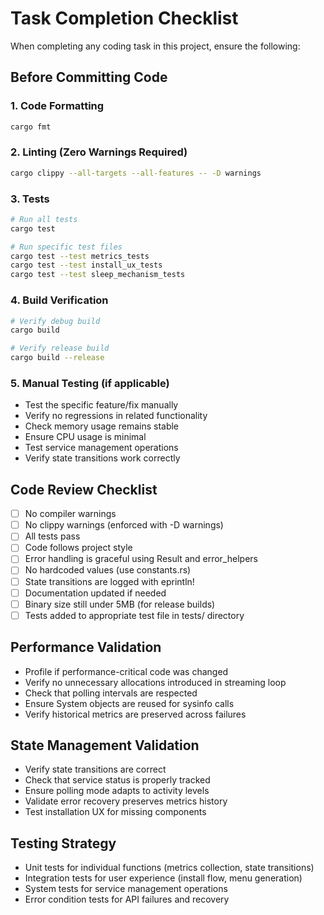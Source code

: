 # Task Completion Checklist

When completing any coding task in this project, ensure the following:

## Before Committing Code

### 1. Code Formatting
```bash
cargo fmt
```

### 2. Linting (Zero Warnings Required)
```bash
cargo clippy --all-targets --all-features -- -D warnings
```

### 3. Tests
```bash
# Run all tests
cargo test

# Run specific test files
cargo test --test metrics_tests
cargo test --test install_ux_tests
cargo test --test sleep_mechanism_tests
```

### 4. Build Verification
```bash
# Verify debug build
cargo build

# Verify release build  
cargo build --release
```

### 5. Manual Testing (if applicable)
- Test the specific feature/fix manually
- Verify no regressions in related functionality
- Check memory usage remains stable
- Ensure CPU usage is minimal
- Test service management operations
- Verify state transitions work correctly

## Code Review Checklist
- [ ] No compiler warnings
- [ ] No clippy warnings (enforced with -D warnings)
- [ ] All tests pass
- [ ] Code follows project style
- [ ] Error handling is graceful using Result<T> and error_helpers
- [ ] No hardcoded values (use constants.rs)
- [ ] State transitions are logged with eprintln!
- [ ] Documentation updated if needed
- [ ] Binary size still under 5MB (for release builds)
- [ ] Tests added to appropriate test file in tests/ directory

## Performance Validation
- Profile if performance-critical code was changed
- Verify no unnecessary allocations introduced in streaming loop
- Check that polling intervals are respected
- Ensure System objects are reused for sysinfo calls
- Verify historical metrics are preserved across failures

## State Management Validation
- Verify state transitions are correct
- Check that service status is properly tracked
- Ensure polling mode adapts to activity levels
- Validate error recovery preserves metrics history
- Test installation UX for missing components

## Testing Strategy
- Unit tests for individual functions (metrics collection, state transitions)
- Integration tests for user experience (install flow, menu generation)
- System tests for service management operations
- Error condition tests for API failures and recovery